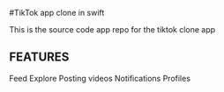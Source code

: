 
#TikTok app clone in swift

This is the source code app repo for the tiktok clone app 


## FEATURES
Feed
Explore
Posting videos
Notifications
Profiles


